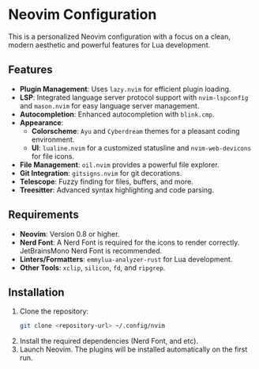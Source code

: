 
# Neovim Configuration

This is a personalized Neovim configuration with a focus on a clean, modern aesthetic and powerful features for Lua development.

## Features

- **Plugin Management**: Uses `lazy.nvim` for efficient plugin loading.
- **LSP**: Integrated language server protocol support with `nvim-lspconfig` and `mason.nvim` for easy language server management.
- **Autocompletion**: Enhanced autocompletion with `blink.cmp`.
- **Appearance**:
  - **Colorscheme**: `Ayu` and `Cyberdream` themes for a pleasant coding environment.
  - **UI**: `lualine.nvim` for a customized statusline and `nvim-web-devicons` for file icons.
- **File Management**: `oil.nvim` provides a powerful file explorer.
- **Git Integration**: `gitsigns.nvim` for git decorations.
- **Telescope**: Fuzzy finding for files, buffers, and more.
- **Treesitter**: Advanced syntax highlighting and code parsing.

## Requirements

- **Neovim**: Version 0.8 or higher.
- **Nerd Font**: A Nerd Font is required for the icons to render correctly. JetBrainsMono Nerd Font is recommended.
- **Linters/Formatters**: `emmylua-analyzer-rust` for Lua development.
- **Other Tools**: `xclip`, `silicon`, `fd`, and `ripgrep`.

## Installation

1. Clone the repository:
   ```bash
   git clone <repository-url> ~/.config/nvim
   ```
2. Install the required dependencies (Nerd Font, and etc).
3. Launch Neovim. The plugins will be installed automatically on the first run.

